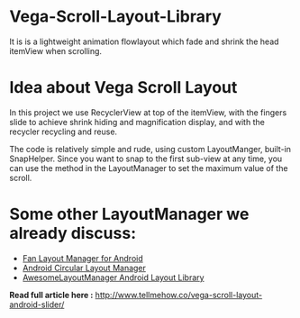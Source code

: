 # Vega-Scroll-Layout-Library
It is is a lightweight animation flowlayout which fade and shrink the head itemView when scrolling.

# Idea about Vega Scroll Layout

In this project we use RecyclerView at top of the itemView, with the fingers slide to achieve shrink hiding and magnification display, and with the recycler recycling and reuse.

The code is relatively simple and rude, using custom LayoutManger, built-in SnapHelper.
Since you want to snap to the first sub-view at any time, you can use the method in the LayoutManager to set the maximum value of the scroll.

# Some other LayoutManager we already discuss:

- [Fan Layout Manager for Android](http://www.tellmehow.co/fan-layout-manager-android/ "Fan Layout Manager for Android")
- [Android Circular Layout Manager](http://www.tellmehow.co/android-circular-layout-manager/ "Android Circular Layout Manager")
- [AwesomeLayoutManager Android Layout Library](http://www.tellmehow.co/awesomelayoutmanager-android-library/ "AwesomeLayoutManager Android Layout Library")


**Read full article here :** http://www.tellmehow.co/vega-scroll-layout-android-slider/





